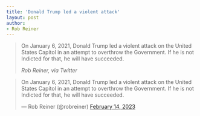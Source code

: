 ```yaml
---
title: 'Donald Trump led a violent attack'
layout: post
author:
- Rob Reiner
---
```


> On January 6, 2021, Donald Trump led a violent attack on the United States Capitol in an attempt to overthrow the Government. If he is not Indicted for that, he will have succeeded.
>
> <cite>Rob Reiner, via Twitter</cite>

<blockquote class="twitter-tweet"><p lang="en" dir="ltr">On January 6, 2021, Donald Trump led a violent attack on the United States Capitol in an attempt to overthrow the Government. If he is not Indicted for that, he will have succeeded.</p>&mdash; Rob Reiner (@robreiner) <a href="https://twitter.com/robreiner/status/1625492872366817283?ref_src=twsrc%5Etfw">February 14, 2023</a></blockquote> <script async src="https://platform.twitter.com/widgets.js" charset="utf-8"></script>
